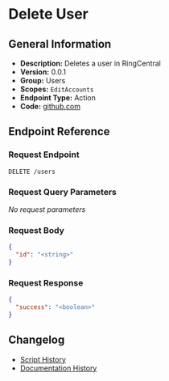 <!-- BEGIN GENERATED CONTENT -->
# Delete User

## General Information

- **Description:** Deletes a user in RingCentral
- **Version:** 0.0.1
- **Group:** Users
- **Scopes:** `EditAccounts`
- **Endpoint Type:** Action
- **Code:** [github.com](https://github.com/NangoHQ/integration-templates/tree/main/integrations/ring-central/actions/delete-user.ts)


## Endpoint Reference

### Request Endpoint

`DELETE /users`

### Request Query Parameters

_No request parameters_

### Request Body

```json
{
  "id": "<string>"
}
```

### Request Response

```json
{
  "success": "<boolean>"
}
```

## Changelog

- [Script History](https://github.com/NangoHQ/integration-templates/commits/main/integrations/ring-central/actions/delete-user.ts)
- [Documentation History](https://github.com/NangoHQ/integration-templates/commits/main/integrations/ring-central/actions/delete-user.md)

<!-- END  GENERATED CONTENT -->

